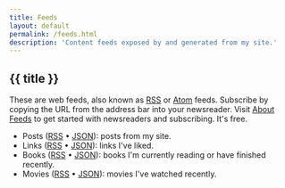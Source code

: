 ```yaml
---
title: Feeds
layout: default
permalink: /feeds.html
description: 'Content feeds exposed by and generated from my site.'
---
```


<h2 class="page-header">{{ title }}</h2>

These are web feeds, also known as [RSS](https://en.wikipedia.org/wiki/RSS) or [Atom](https://en.wikipedia.org/wiki/Atom_(web_standard)) feeds. Subscribe by copying the URL from the address bar into your newsreader. Visit [About Feeds](https://aboutfeeds.com) to get started with newsreaders and subscribing. It's free.

- Posts ([RSS](https://feedpress.me/coryd) • [JSON](https://feedpress.me/coryd.json)): posts from my site.
- Links ([RSS](https://feedpress.me/coryd-links) • [JSON](https://feedpress.me/coryd-links.json)): links I've liked.
- Books ([RSS](https://feedpress.me/coryd-books) • [JSON](https://feedpress.me/coryd-books.json)): books I'm currently reading or have finished recently.
- Movies ([RSS](https://feedpress.me/coryd-movies) • [JSON](https://feedpress.me/coryd-books.json)): movies I've watched recently.
